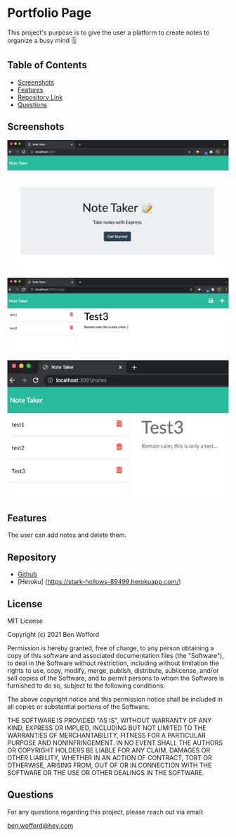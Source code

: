 # Portfolio Page

This project's purpose is to give the user a platform to create notes to organize a busy mind 🗒️

## Table of Contents

- [Screenshots ](#Screenshots)
- [Features](#Features)
- [Repository Link](#Repository)
- [Questions](#Questions)

## Screenshots

![alt=landing page of note taker](./images/note-taker-main.png)

![alt=deploying the note writing function](./images/write-test.png)

![alt=showing the save function saving the previous note](./images/save-test.png)

## Features

The user can add notes and delete them.

## Repository

- [Github](https://github.com/benwofford/note-taker)
- [Heroku] (https://stark-hollows-89499.herokuapp.com/)

## License

MIT License

Copyright (c) 2021 Ben Wofford

Permission is hereby granted, free of charge, to any person obtaining a copy
of this software and associated documentation files (the "Software"), to deal
in the Software without restriction, including without limitation the rights
to use, copy, modify, merge, publish, distribute, sublicense, and/or sell
copies of the Software, and to permit persons to whom the Software is
furnished to do so, subject to the following conditions:

The above copyright notice and this permission notice shall be included in all
copies or substantial portions of the Software.

THE SOFTWARE IS PROVIDED "AS IS", WITHOUT WARRANTY OF ANY KIND, EXPRESS OR
IMPLIED, INCLUDING BUT NOT LIMITED TO THE WARRANTIES OF MERCHANTABILITY,
FITNESS FOR A PARTICULAR PURPOSE AND NONINFRINGEMENT. IN NO EVENT SHALL THE
AUTHORS OR COPYRIGHT HOLDERS BE LIABLE FOR ANY CLAIM, DAMAGES OR OTHER
LIABILITY, WHETHER IN AN ACTION OF CONTRACT, TORT OR OTHERWISE, ARISING FROM,
OUT OF OR IN CONNECTION WITH THE SOFTWARE OR THE USE OR OTHER DEALINGS IN THE
SOFTWARE.

## Questions

For any questions regarding this project, please reach out via email:

ben.wofford@hey.com
